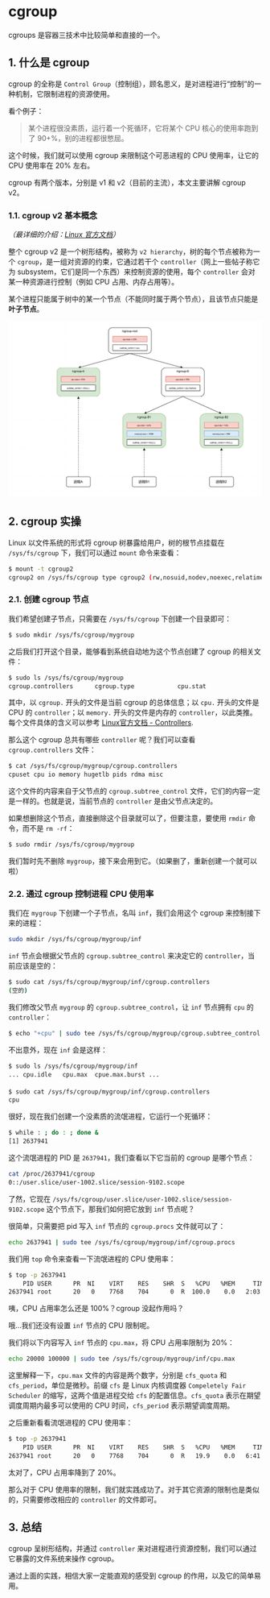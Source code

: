 # cgroup

cgroups 是容器三技术中比较简单和直接的一个。

## 1. 什么是 cgroup

cgroup 的全称是 `Control Group`（控制组），顾名思义，是对进程进行“控制”的一种机制，它限制进程的资源使用。

看个例子：

> 某个进程很没素质，运行着一个死循环，它将某个 CPU 核心的使用率跑到了 90+%，别的进程都很憋屈。

这个时候，我们就可以使用 cgroup 来限制这个可恶进程的 CPU 使用率，让它的 CPU 使用率在 20% 左右。

cgroup 有两个版本，分别是 v1 和 v2（目前的主流），本文主要讲解 cgroup v2。

### 1.1. cgroup v2 基本概念

*（最详细的介绍：[Linux 官方文档](https://www.kernel.org/doc/html/latest/admin-guide/cgroup-v2.html)）*

整个 cgroup v2 是一个树形结构，被称为 `v2 hierarchy`，树的每个节点被称为一个 `cgroup`，是一组对资源的约束，它通过若干个 `controller`（网上一些帖子称它为 subsystem，它们是同一个东西）来控制资源的使用，每个 `controller` 会对某一种资源进行控制（例如 CPU 占用、内存占用等）。

某个进程只能属于树中的某一个节点（不能同时属于两个节点），且该节点只能是**叶子节点**。

![cgroupv2结构图](./img/cgroupv2结构图.png)

## 2. cgroup 实操

Linux 以文件系统的形式将 cgroup 树暴露给用户，树的根节点挂载在 `/sys/fs/cgroup` 下，我们可以通过 `mount` 命令来查看：

```bash
$ mount -t cgroup2
cgroup2 on /sys/fs/cgroup type cgroup2 (rw,nosuid,nodev,noexec,relatime,nsdelegate,memory_recursiveprot)
```

### 2.1. 创建 cgroup 节点
我们希望创建子节点，只需要在 `/sys/fs/cgroup` 下创建一个目录即可：

```bash
$ sudo mkdir /sys/fs/cgroup/mygroup
```

之后我们打开这个目录，能够看到系统自动地为这个节点创建了 cgroup 的相关文件：

```bash
$ sudo ls /sys/fs/cgroup/mygroup
cgroup.controllers      cgroup.type            cpu.stat                  hugetlb.1GB.rsvd.max      io.stat              memory.oom.group     pids.events ...
```

其中，以 `cgroup.` 开头的文件是当前 cgroup 的总体信息；以 `cpu.` 开头的文件是 CPU 的 `controller`；以 `memory.` 开头的文件是内存的 `controller`，以此类推。每个文件具体的含义可以参考 [Linux官方文档 - Controllers](https://www.kernel.org/doc/html/latest/admin-guide/cgroup-v2.html#controllers).

那么这个 cgroup 总共有哪些 `controller` 呢？我们可以查看 `cgroup.controllers` 文件：

```bash
$ cat /sys/fs/cgroup/mygroup/cgroup.controllers
cpuset cpu io memory hugetlb pids rdma misc
```

这个文件的内容来自于父节点的 `cgroup.subtree_control` 文件，它们的内容一定是一样的。也就是说，当前节点的 `controller` 是由父节点决定的。

如果想删除这个节点，直接删除这个目录就可以了，但要注意，要使用 `rmdir` 命令，而不是 `rm -rf`：

```bash
$ sudo rmdir /sys/fs/cgroup/mygroup
```

我们暂时先不删除 `mygroup`，接下来会用到它。（如果删了，重新创建一个就可以啦）

### 2.2. 通过 cgroup 控制进程 CPU 使用率

我们在 `mygroup` 下创建一个子节点，名叫 `inf`，我们会用这个 cgroup 来控制接下来的进程：

```bash
sudo mkdir /sys/fs/cgroup/mygroup/inf
```

`inf` 节点会根据父节点的 `cgroup.subtree_control` 来决定它的 `controller`，当前应该是空的：

```bash
$ sudo cat /sys/fs/cgroup/mygroup/inf/cgroup.controllers
(空的)
```

我们修改父节点 `mygroup` 的 `cgroup.subtree_control`，让 `inf` 节点拥有 `cpu` 的 `controller`：

```bash
$ echo "+cpu" | sudo tee /sys/fs/cgroup/mygroup/cgroup.subtree_control
```

不出意外，现在 `inf` 会是这样：

```bash
$ sudo ls /sys/fs/cgroup/mygroup/inf
... cpu.idle   cpu.max  cpue.max.burst ...

$ sudo cat /sys/fs/cgroup/mygroup/inf/cgroup.controllers
cpu
```

很好，现在我们创建一个没素质的流氓进程，它运行一个死循环：

```bash
$ while : ; do : ; done &
[1] 2637941
```

这个流氓进程的 PID 是 `2637941`，我们查看以下它当前的 cgroup 是哪个节点：

```bash
cat /proc/2637941/cgroup
0::/user.slice/user-1002.slice/session-9102.scope
```

了然，它现在 `/sys/fs/cgroup/user.slice/user-1002.slice/session-9102.scope` 这个节点下，那我们如何把它放到 `inf` 节点呢？

很简单，只需要把 pid 写入 `inf` 节点的 `cgroup.procs` 文件就可以了：

```bash
echo 2637941 | sudo tee /sys/fs/cgroup/mygroup/inf/cgroup.procs
```

我们用 `top` 命令来查看一下流氓进程的 CPU 使用率：

```bash
$ top -p 2637941
    PID USER      PR  NI    VIRT    RES    SHR  S   %CPU   %MEM     TIME+  COMMAND
2637941 root      20   0    7768    704      0  R  100.0    0.0   2:03.99  bash 
```

咦，CPU 占用率怎么还是 100%？cgroup 没起作用吗？

哦...我们还没有设置 `inf` 节点的 CPU 限制呢。

我们将以下内容写入 `inf` 节点的 `cpu.max`，将 CPU 占用率限制为 20%：

```bash
echo 20000 100000 | sudo tee /sys/fs/cgroup/mygroup/inf/cpu.max
```

这里解释一下，`cpu.max` 文件的内容是两个数字，分别是 `cfs_quota` 和 `cfs_period`，单位是微秒。前缀 `cfs` 是 Linux 内核调度器 `Compeletely Fair Scheduler` 的缩写，这两个值是进程交给 `cfs` 的配置信息。`cfs_quota` 表示在期望调度周期内最多可以使用的 CPU 时间，`cfs_period` 表示期望调度周期。

之后重新看看流氓进程的 CPU 使用率：

```bash
$ top -p 2637941
    PID USER      PR  NI    VIRT    RES    SHR  S   %CPU   %MEM     TIME+  COMMAND
2637941 root      20   0    7768    704      0  R   19.9    0.0   6:41.00  bash
```

太对了，CPU 占用率降到了 20%。

那么对于 CPU 使用率的限制，我们就实践成功了。对于其它资源的限制也是类似的，只需要修改相应的 `controller` 的文件即可。

## 3. 总结

cgroup 呈树形结构，并通过 `controller` 来对进程进行资源控制，我们可以通过它暴露的文件系统来操作 cgroup。

通过上面的实践，相信大家一定能直观的感受到 cgroup 的作用，以及它的简单易用。